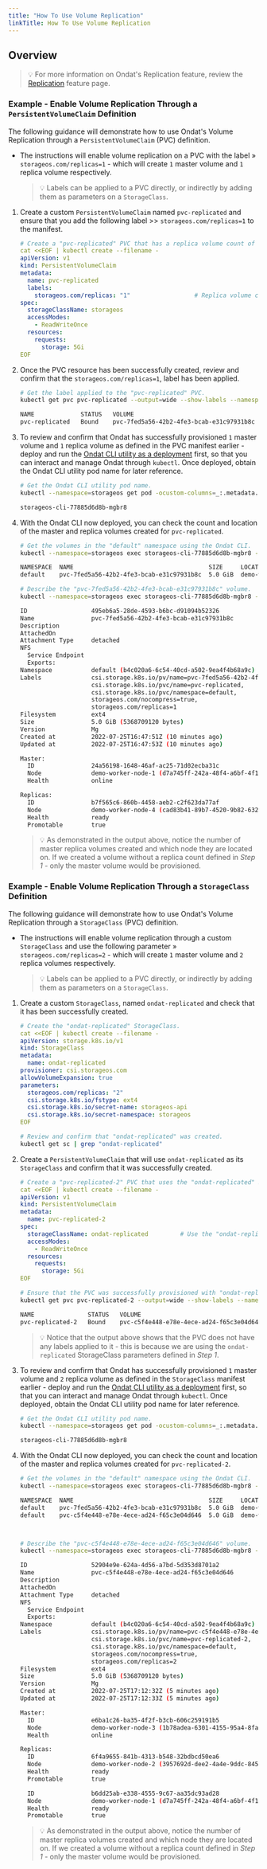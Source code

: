 ```yaml
---
title: "How To Use Volume Replication"
linkTitle: How To Use Volume Replication
---
```


## Overview

> 💡 For more information on Ondat's Replication feature, review the [Replication](/docs/concepts/replication) feature page.

### Example - Enable Volume Replication Through a `PersistentVolumeClaim` Definition

The following guidance will demonstrate how to use Ondat's Volume Replication through a `PersistentVolumeClaim` (PVC) definition.
- The instructions will enable volume replication on a PVC with the label » `storageos.com/replicas=1` - which will create `1` master volume and `1` replica volume respectively.

    > 💡 Labels can be applied to a PVC directly, or indirectly by adding them as parameters on a `StorageClass`.

1. Create a custom `PersistentVolumeClaim` named `pvc-replicated` and ensure that you add the following label >> `storageos.com/replicas=1` to the manifest.

    ```yaml
    # Create a "pvc-replicated" PVC that has a replica volume count of 1.
    cat <<EOF | kubectl create --filename -
    apiVersion: v1
    kind: PersistentVolumeClaim
    metadata:
      name: pvc-replicated
      labels:
        storageos.com/replicas: "1"                  # Replica volume count of 1
    spec:
      storageClassName: storageos
      accessModes:
        - ReadWriteOnce
      resources:
        requests:
          storage: 5Gi
    EOF
    ```

1. Once the PVC resource has been successfully created, review and confirm that the `storageos.com/replicas=1`, label has been applied.

    ```bash
    # Get the label applied to the "pvc-replicated" PVC.
    kubectl get pvc pvc-replicated --output=wide --show-labels --namespace=default

    NAME             STATUS   VOLUME                                     CAPACITY   ACCESS MODES   STORAGECLASS   AGE   VOLUMEMODE   LABELS
    pvc-replicated   Bound    pvc-7fed5a56-42b2-4fe3-bcab-e31c97931b8c   5Gi        RWO            storageos      26s   Filesystem   storageos.com/replicas=1```
    ```

1. To review and confirm that Ondat has successfully provisioned `1` master volume and `1` replica volume as defined in the PVC manifest earlier - deploy and run the  [Ondat CLI utility as a deployment](https://docs.ondat.io/docs/reference/cli/#run-the-cli-as-a-deployment-in-your-cluster) first, so that you can interact and manage Ondat through `kubectl`. Once deployed, obtain the Ondat CLI utility pod name for later reference.

    ```bash
    # Get the Ondat CLI utility pod name.
    kubectl --namespace=storageos get pod -ocustom-columns=_:.metadata.name --no-headers -lapp=storageos-cli

    storageos-cli-77885d6d8b-mgbr8
    ```

1. With the Ondat CLI now deployed, you can check the count and location of the master and replica volumes created for `pvc-replicated`.

    ```bash
    # Get the volumes in the "default" namespace using the Ondat CLI.
    kubectl --namespace=storageos exec storageos-cli-77885d6d8b-mgbr8 -- storageos get volumes --namespace=default

    NAMESPACE  NAME                                      SIZE     LOCATION                     ATTACHED ON  REPLICAS  AGE
    default    pvc-7fed5a56-42b2-4fe3-bcab-e31c97931b8c  5.0 GiB  demo-worker-node-1 (online)               1/1       8 minutes ago

    # Describe the "pvc-7fed5a56-42b2-4fe3-bcab-e31c97931b8c" volume.
    kubectl --namespace=storageos exec storageos-cli-77885d6d8b-mgbr8 -- storageos describe volume pvc-7fed5a56-42b2-4fe3-bcab-e31c97931b8c --namespace=default

    ID                  495eb6a5-28de-4593-b6bc-d91094b52326
    Name                pvc-7fed5a56-42b2-4fe3-bcab-e31c97931b8c
    Description
    AttachedOn
    Attachment Type     detached
    NFS
      Service Endpoint
      Exports:
    Namespace           default (b4c020a6-6c54-40cd-a502-9ea4f4b68a9c)
    Labels              csi.storage.k8s.io/pv/name=pvc-7fed5a56-42b2-4fe3-bcab-e31c97931b8c,
                        csi.storage.k8s.io/pvc/name=pvc-replicated,
                        csi.storage.k8s.io/pvc/namespace=default,
                        storageos.com/nocompress=true,
                        storageos.com/replicas=1
    Filesystem          ext4
    Size                5.0 GiB (5368709120 bytes)
    Version             Mg
    Created at          2022-07-25T16:47:51Z (10 minutes ago)
    Updated at          2022-07-25T16:47:53Z (10 minutes ago)

    Master:
      ID                24a56198-1648-46af-ac25-71d02ecba31c
      Node              demo-worker-node-1 (d7a745ff-242a-48f4-a6bf-4f191c14a237)
      Health            online

    Replicas:
      ID                b7f565c6-860b-4458-aeb2-c2f623da77af
      Node              demo-worker-node-4 (cad83b41-89b7-4520-9b82-632f31d94814)
      Health            ready
      Promotable        true
    ```

    > 💡 As demonstrated in the output above, notice the number of master replica volumes created and which node they are located on. If we created a volume without a replica count defined in *Step 1* - only the master volume would be provisioned.

### Example - Enable Volume Replication Through a `StorageClass` Definition

The following guidance will demonstrate how to use Ondat's Volume Replication  through a `StorageClass` (PVC) definition.
- The instructions will enable volume replication through a custom `StorageClass` and use the following parameter » `storageos.com/replicas=2` - which will create `1` master volume and `2` replica volumes respectively.

    > 💡 Labels can be applied to a PVC directly, or indirectly by adding them as parameters on a `StorageClass`.

1. Create a custom `StorageClass`, named `ondat-replicated` and check that it has been successfully created.

    ```yaml
    # Create the "ondat-replicated" StorageClass.
    cat <<EOF | kubectl create --filename -
    apiVersion: storage.k8s.io/v1
    kind: StorageClass
    metadata:
      name: ondat-replicated
    provisioner: csi.storageos.com
    allowVolumeExpansion: true
    parameters:
      storageos.com/replicas: "2"
      csi.storage.k8s.io/fstype: ext4
      csi.storage.k8s.io/secret-name: storageos-api
      csi.storage.k8s.io/secret-namespace: storageos
    EOF
    ```

    ```bash
    # Review and confirm that "ondat-replicated" was created.
    kubectl get sc | grep "ondat-replicated"
    ```

1. Create a `PersistentVolumeClaim` that will use `ondat-replicated` as its `StorageClass` and confirm that it was successfully created.

    ```yaml
    # Create a "pvc-replicated-2" PVC that uses the "ondat-replicated" StorageClass.
    cat <<EOF | kubectl create --filename -
    apiVersion: v1
    kind: PersistentVolumeClaim
    metadata:
      name: pvc-replicated-2
    spec:
      storageClassName: ondat-replicated         # Use the "ondat-replicated" StoragClass created in Step 1
      accessModes:
        - ReadWriteOnce
      resources:
        requests:
          storage: 5Gi
    EOF
    ```

    ```bash
    # Ensure that the PVC was successfully provisioned with "ondat-replicated".
    kubectl get pvc pvc-replicated-2 --output=wide --show-labels --namespace=default

    NAME               STATUS   VOLUME                                     CAPACITY   ACCESS MODES   STORAGECLASS       AGE   VOLUMEMODE   LABELS
    pvc-replicated-2   Bound    pvc-c5f4e448-e78e-4ece-ad24-f65c3e04d646   5Gi        RWO            ondat-replicated   57s   Filesystem   <none>
    ```

    > 💡 Notice that the output above shows that the PVC does not have any labels applied to it - this is because we are using the `ondat-replicated` StorageClass parameters defined in _Step 1_.

1. To review and confirm that Ondat has successfully provisioned `1` master volume and `2` replica volume as defined in the `StorageClass` manifest earlier - deploy and run the  [Ondat CLI utility as a deployment](https://docs.ondat.io/docs/reference/cli/#run-the-cli-as-a-deployment-in-your-cluster) first, so that you can interact and manage Ondat through `kubectl`. Once deployed, obtain the Ondat CLI utility pod name for later reference.

    ```bash
    # Get the Ondat CLI utility pod name.
    kubectl --namespace=storageos get pod -ocustom-columns=_:.metadata.name --no-headers -lapp=storageos-cli

    storageos-cli-77885d6d8b-mgbr8
    ```

1. With the Ondat CLI now deployed, you can check the count and location of the master and replica volumes created for `pvc-replicated-2`.

    ```bash
    # Get the volumes in the "default" namespace using the Ondat CLI.
    kubectl --namespace=storageos exec storageos-cli-77885d6d8b-mgbr8 -- storageos get volumes --namespace=default

    NAMESPACE  NAME                                      SIZE     LOCATION                     ATTACHED ON  REPLICAS  AGE
    default    pvc-7fed5a56-42b2-4fe3-bcab-e31c97931b8c  5.0 GiB  demo-worker-node-1 (online)               1/1       29 minutes ago
    default    pvc-c5f4e448-e78e-4ece-ad24-f65c3e04d646  5.0 GiB  demo-worker-node-3 (online)               2/2       4 minutes ago



    # Describe the "pvc-c5f4e448-e78e-4ece-ad24-f65c3e04d646" volume.
    kubectl --namespace=storageos exec storageos-cli-77885d6d8b-mgbr8 -- storageos describe volume pvc-c5f4e448-e78e-4ece-ad24-f65c3e04d646 --namespace=default

    ID                  52904e9e-624a-4d56-a7bd-5d353d8701a2
    Name                pvc-c5f4e448-e78e-4ece-ad24-f65c3e04d646
    Description
    AttachedOn
    Attachment Type     detached
    NFS
      Service Endpoint
      Exports:
    Namespace           default (b4c020a6-6c54-40cd-a502-9ea4f4b68a9c)
    Labels              csi.storage.k8s.io/pv/name=pvc-c5f4e448-e78e-4ece-ad24-f65c3e04d646,
                        csi.storage.k8s.io/pvc/name=pvc-replicated-2,
                        csi.storage.k8s.io/pvc/namespace=default,
                        storageos.com/nocompress=true,
                        storageos.com/replicas=2
    Filesystem          ext4
    Size                5.0 GiB (5368709120 bytes)
    Version             Mg
    Created at          2022-07-25T17:12:32Z (5 minutes ago)
    Updated at          2022-07-25T17:12:33Z (5 minutes ago)

    Master:
      ID                e6ba1c26-ba35-4f2f-b3cb-606c259191b5
      Node              demo-worker-node-3 (1b78adea-6301-4155-95a4-8fab26cc1038)
      Health            online

    Replicas:
      ID                6f4a9655-841b-4313-b548-32bdbcd50ea6
      Node              demo-worker-node-2 (3957692d-dee2-4a4e-9ddc-845b7b0a1fbe)
      Health            ready
      Promotable        true

      ID                b6dd25ab-e338-4555-9c67-aa35dc93ad28
      Node              demo-worker-node-1 (d7a745ff-242a-48f4-a6bf-4f191c14a237)
      Health            ready
      Promotable        true
    ```

    > 💡 As demonstrated in the output above, notice the number of master replica volumes created and which node they are located on. If we created a volume without a replica count defined in *Step 1* - only the master volume would be provisioned.
